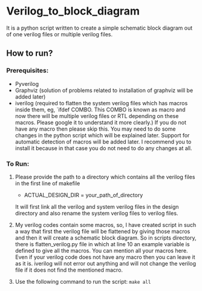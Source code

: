 # Verilog_to_block_diagram
It is a python script written to create a simple schematic block diagram out of one verilog files or multiple verilog files.

## How to run?
### Prerequisites:
- Pyverilog
- Graphviz (solution of problems related to installation of graphviz will be added later)
- iverilog (required to flatten the system verilog files which has macros inside them, eg, `ifdef COMBO. This COMBO is known as macro and now there will be multiple verilog files or RTL depending on these macros. Please google it to understand it more clearly.) If you do not have any macro then please skip this. You may need to do some changes in the python script which will be explained later. Support for automatic detection of macros will be added later. I recommend you to install it because in that case you do not need to do any changes at all.

### To Run:
1. Please provide the path to a directory which contains all the verilog files in the first line of makefile
    - ACTUAL_DESIGN_DIR = your_path_of_directory

    It will first link all the verilog and system verilog files in the design directory and also rename the system verilog files to verilog files.
2. My verilog codes contain some macros, so, I have created script in such a way that first the verilog file will be flattened by giving those macros and then it will create a schematic block diagram. So in scripts directory, there is flatten_verilog.py file in which at line 10 an example variable is defined to give all the macros. You can mention all your macros here. Even if your verilog code does not have any macro then you can leave it as it is. iverilog will not error out anything and will not change the verilog file if it does not find the mentioned macro.
3. Use the following command to run the script: `make all`
